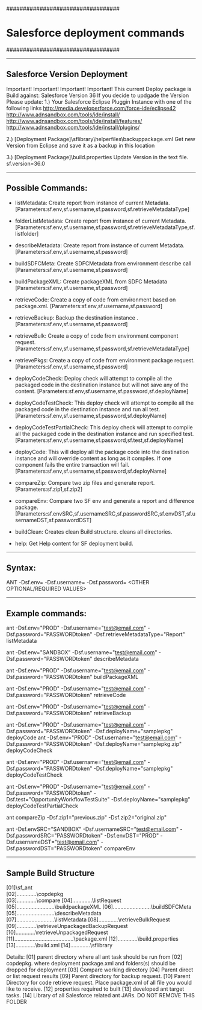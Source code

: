 ##################################
# Salesforce deployment commands
################################## 

--------------------------------------------
Salesforce Version Deployment
----------------------------------------------
Important! Important! Important! Important! 
This current Deploy package is Build against:
Salesforce Version 36
If you decide to updgade the Version Please update:
1.) Your Salesforce Eclipse Pluggin Instance with one of the following links
http://media.developerforce.com/force-ide/eclipse42
http://www.adnsandbox.com/tools/ide/install/
http://www.adnsandbox.com/tools/ide/install/features/
http://www.adnsandbox.com/tools/ide/install/plugins/

2.) [Deployment Package]\sflibrary\helperfiles\backuppackage.xml
	Get new Version from Eclipse and save it as a backup in this location
	
3.) [Deployment Package]\build.properties
    Update Version in the text file.
	sf.version=36.0

----------------------
Possible Commands:
----------------------
- listMetadata: Create report from instance of current Metadata.
  [Parameters:sf.env,sf.username,sf.password,sf.retrieveMetadataType]
  
- folderListMetadata: Create report from instance of current Metadata.
  [Parameters:sf.env,sf.username,sf.password,sf.retrieveMetadataType,sf.listfolder]
      
- describeMetadata: Create report from instance of current Metadata.
  [Parameters:sf.env,sf.username,sf.password]

- buildSDFCMeta: Create SDFCMetadata from environment describe call
  [Parameters:sf.env,sf.username,sf.password]
 
- buildPackageXML: Create packageXML from SDFC Metadata
  [Parameters:sf.env,sf.username,sf.password]
 
- retrieveCode: Create a copy of code from environment based on package.xml.
  [Parameters:sf.env,sf.username,sf.password]
  
- retrieveBackup: Backup the destination instance .
  [Parameters:sf.env,sf.username,sf.password]
  
- retrieveBulk: Create a copy of code from environment component request.
  [Parameters:sf.env,sf.username,sf.password,sf.retrieveMetadataType]
  
- retrievePkgs: Create a copy of code from environment package request.
  [Parameters:sf.env,sf.username,sf.password]
  
- deployCodeCheck: Deploy check will attempt to compile all the packaged 
  code in the destination instance but will not save any of the content.
  [Parameters:sf.env,sf.username,sf.password,sf.deployName]
 
- deployCodeTestCheck:  This deploy check will attempt to compile all the 
  packaged code in the destination instance and run all test. 
  [Parameters:sf.env,sf.username,sf.password,sf.deployName]
  
- deployCodeTestPartialCheck: This deploy check will attempt to compile all 
  the packaged code in the destination instance and run specified test. 
  [Parameters:sf.env,sf.username,sf.password,sf.test,sf.deployName]
  
- deployCode: This will deploy all the package code into the destination instance 
  and will override content as long as it compiles. If one component fails the 
  entire transaction will fail.
  [Parameters:sf.env,sf.username,sf.password,sf.deployName]
  
- compareZip: Compare two zip files and generate report.
  [Parameters:sf.zip1,sf.zip2]
  
- compareEnv: Compare two SF env and generate a report and difference package.
  [Parameters:sf.envSRC,sf.usernameSRC,sf.passwordSRC,sf.envDST,sf.usernameDST,sf.passwordDST]

- buildClean: Creates clean Build structure. cleans all directories.
  
- help: Get Help content for SF deployment build.

----------------------
Syntax:
----------------------
ANT  -Dsf.env=<value> -Dsf.username=<value> -Dsf.password=<value>  <TARGET>  <OTHER OPTIONAL/REQUIRED VALUES>

----------------------
Example commands:
----------------------

ant -Dsf.env="PROD" -Dsf.username="test@email.com" -Dsf.password="PASSWORDtoken" -Dsf.retrieveMetadataType="Report" listMetadata

ant -Dsf.env="SANDBOX" -Dsf.username="test@email.com" -Dsf.password="PASSWORDtoken" describeMetadata

ant -Dsf.env="PROD" -Dsf.username="test@email.com" -Dsf.password="PASSWORDtoken" buildPackageXML

ant -Dsf.env="PROD" -Dsf.username="test@email.com" -Dsf.password="PASSWORDtoken" retrieveCode

ant -Dsf.env="PROD" -Dsf.username="test@email.com" -Dsf.password="PASSWORDtoken" retrieveBackup

ant -Dsf.env="PROD" -Dsf.username="test@email.com" -Dsf.password="PASSWORDtoken" -Dsf.deployName="samplepkg" deployCode
ant -Dsf.env="PROD" -Dsf.username="test@email.com" -Dsf.password="PASSWORDtoken" -Dsf.deployName="samplepkg.zip" deployCodeCheck

ant -Dsf.env="PROD" -Dsf.username="test@email.com" -Dsf.password="PASSWORDtoken" -Dsf.deployName="samplepkg" deployCodeTestCheck

ant -Dsf.env="PROD" -Dsf.username="test@email.com" -Dsf.password="PASSWORDtoken" -Dsf.test="OpportunityWorkflowTestSuite" -Dsf.deployName="samplepkg"  deployCodeTestPartialCheck

ant compareZip -Dsf.zip1="previous.zip" -Dsf.zip2="original.zip"

ant -Dsf.envSRC="SANDBOX" -Dsf.usernameSRC="test@email.com" -Dsf.passwordSRC="PASSWORDtoken" -Dsf.envDST="PROD" -Dsf.usernameDST="test@email.com" -Dsf.passwordDST="PASSWORDtoken" compareEnv
 

----------------------
Sample Build Structure
----------------------

[01]\sf_ant\
[02].............\copdepkg\
[03].............\compare
[04].............\listRequest\
[05].........................\buildpackageXML
[06].........................\buildSDFCMeta\
[05].........................\describeMetadata\
[07].........................\listMetadata
[08].............\retrieveBulkRequest\
[09].............\retrieveUnpackagedBackupRequest\
[10].............\retrieveUnpackagedRequest\
[11].......................................\package.xml
[12].............\build.properties
[13].............\build.xml
[14].............\sflibrary


Details:
[01] parent directory where all ant task should be run from
[02] copdepkg. where deployment package.xml and folders(s) should be dropped for deployment
[03] Compare working directory
[04] Parent direct or list request results
[09] Parent directory for backup request. 
[10] Parent Directory for code retrieve request. Place package.xml of all file you would like to receive.
[12] properties required to built
[13] developed ant target tasks.
[14] Library of all Salesforce related ant JARs. DO NOT REMOVE THIS FOLDER




